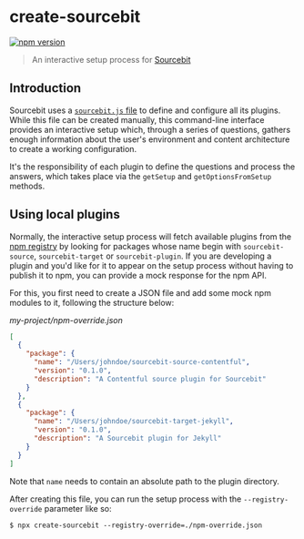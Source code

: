 # create-sourcebit

[![npm version](https://badge.fury.io/js/create-sourcebit.svg)](https://badge.fury.io/js/create-sourcebit)

> An interactive setup process for [Sourcebit](https://github.com/stackbithq/sourcebit)

## Introduction

Sourcebit uses a [`sourcebit.js` file](https://github.com/stackbithq/sourcebit#configuration) to define and configure all its plugins. While this file can be created manually, this command-line interface provides an interactive setup which, through a series of questions, gathers enough information about the user's environment and content architecture to create a working configuration.

It's the responsibility of each plugin to define the questions and process the answers, which takes place via the `getSetup` and `getOptionsFromSetup` methods.

## Using local plugins

Normally, the interactive setup process will fetch available plugins from the [npm registry](https://npmjs.com) by looking for packages whose name begin with `sourcebit-source`, `sourcebit-target` or `sourcebit-plugin`. If you are developing a plugin and you'd like for it to appear on the setup process without having to publish it to npm, you can provide a mock response for the npm API.

For this, you first need to create a JSON file and add some mock npm modules to it, following the structure below:

_my-project/npm-override.json_

```json
[
  {
    "package": {
      "name": "/Users/johndoe/sourcebit-source-contentful",
      "version": "0.1.0",
      "description": "A Contentful source plugin for Sourcebit"
    }
  },
  {
    "package": {
      "name": "/Users/johndoe/sourcebit-target-jekyll",
      "version": "0.1.0",
      "description": "A Sourcebit plugin for Jekyll"
    }
  }
]
```

Note that `name` needs to contain an absolute path to the plugin directory.

After creating this file, you can run the setup process with the `--registry-override` parameter like so:

```
$ npx create-sourcebit --registry-override=./npm-override.json
```
